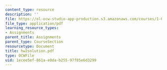 ```yaml
---
content_type: resource
description: ''
file: https://ol-ocw-studio-app-production.s3.amazonaws.com/courses/1-033-mechanics-of-material-systems-an-energy-approach-fall-2003/1ecee5ef861ae0dab25597f85e6d3299_hw2solution.pdf
file_type: application/pdf
learning_resource_types:
- Assignments
parent_title: Assignments
parent_type: CourseSection
resourcetype: Document
title: hw2solution.pdf
type: OCWFile
uid: 1ecee5ef-861a-e0da-b255-97f85e6d3299
---
```

